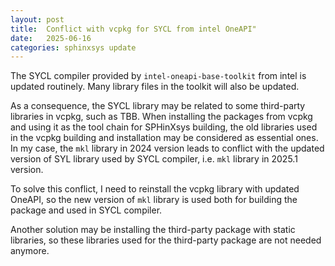 ```yaml
---
layout: post
title:  Conflict with vcpkg for SYCL from intel OneAPI"
date:   2025-06-16
categories: sphinxsys update
---
```


The SYCL compiler provided by `intel-oneapi-base-toolkit` from intel is updated routinely.
Many library files in the toolkit will also be updated.

As a consequence, the SYCL library may be related to some third-party libraries in vcpkg, such as TBB.
When installing the packages from vcpkg and using it as the tool chain for SPHinXsys building,
the old libraries used in the vcpkg building and installation may be considered as essential ones.
In my case, the `mkl` library in 2024 version leads to conflict with the updated version of SYL library
used by SYCL compiler, i.e. `mkl` library in 2025.1 version.  

To solve this conflict, I need to reinstall the vcpkg library with updated OneAPI,
so the new version of `mkl` library is used both for building the package and used in SYCL compiler.

Another solution may be installing the third-party package with static libraries,
so these libraries used for the third-party package are not needed anymore.

<script src="https://giscus.app/client.js"
        data-repo="Xiangyu-Hu/SPHinXsys"
        data-repo-id="MDEwOlJlcG9zaXRvcnkxODkwNzAxNDA="
        data-category="Announcements"
        data-category-id="DIC_kwDOC0T7PM4CPNAR"
        data-mapping="pathname"
        data-strict="0"
        data-reactions-enabled="1"
        data-emit-metadata="0"
        data-input-position="bottom"
        data-theme="light"
        data-lang="en"
        crossorigin="anonymous"
        async>
</script>
